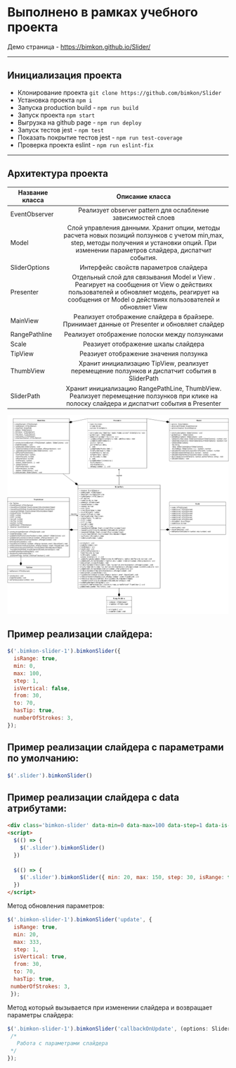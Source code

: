# Выполнено в рамках учебного проекта
Демо страница  - https://bimkon.github.io/Slider/
____________________________________________________
## Инициализация проекта

* Клонирование проекта ```git clone https://github.com/bimkon/Slider```
* Установка проекта ```npm i```
* Запуска production build  - ```npm run build```
* Запуск проекта ```npm start```
* Выгрузка на github page - ```npm run deploy```
* Запуск тестов jest  - ```npm test```
* Показать покрытие тестов jest  - ```npm run test-coverage```
* Проверка проекта eslint - ```npm run eslint-fix```
____________________________________________________
## Архитектура проекта
| Название класса | Описание класса|
|----------------|:---------:|
| EventObserver  | Реализует observer pattern для ослабление зависимостей слоев |
| Model  | Cлой управления данными. Хранит опции, методы расчета новых позиций ползунков с учетом min,max, step, методы получения и установки опций. При изменении параметров слайдера, диспатчит события.|
| SliderOptions  | Интерфейс свойств параметров слайдера |
| Presenter  | Отдельный слой для связывания Model и View . Реагирует на сообщения от View о действиях пользователей и обновляет модель, реагирует на сообщения от Model о действиях пользователей и обновляет View |
| MainView | Реализует отображение слайдера в брайзере. Принимает данные от Presenter и обновляет слайдер |
| RangePathline  | Реализует отображение полоски между ползунками |
| Scale  | Реазиует отображение шкалы слайдера |
| TipView  | Реазиует отображение значения ползунка |
| ThumbView  | Хранит инициализацию TipView, реализует перемещение ползунков и диспатчит события в SliderPath |
| SliderPath  | Хранит инициализацию RangePathLine, ThumbView. Реализует перемещение ползунков при клике на полоску слайдера и диспатчит события в Presenter |

![Diagram](https://github.com/bimkon/Slider/blob/main/UML.png)

## Пример реализации слайдера:
```JavaScript
$('.bimkon-slider-1').bimkonSlider({
  isRange: true,
  min: 0,
  max: 100,
  step: 1,
  isVertical: false,
  from: 30,
  to: 70,
  hasTip: true,
  numberOfStrokes: 3,
});
```
## Пример реализации слайдера с параметрами по умолчанию:
```JavaScript
$('.slider').bimkonSlider()
```
## Пример реализации слайдера с data атрибутами:
```html
<div class='bimkon-slider' data-min=0 data-max=100 data-step=1 data-is-range='true' data-is-vertical='true' data-from=10 data-to=100 data-has-tip='true' data-number-of-strokes='5'></div>
<script>
  $(() => {
    $('.slider').bimkonSlider()
  })

  $(() => {
    $('.slider').bimkonSlider({ min: 20, max: 150, step: 30, isRange: true, from: 25, to: 50, numberOfStrokes: 5, })
  })
</script>
```
Метод обновления параметров:
```JavaScript
$('.bimkon-slider-1').bimkonSlider('update', {
  isRange: true,
  min: 20,
  max: 333,
  step: 1,
  isVertical: true,
  from: 30,
  to: 70,
  hasTip: true,
 numberOfStrokes: 3,
 });
```
Метод который вызывается при изменении слайдера и возвращает параметры слайдера:
 ```JavaScript
 $('.bimkon-slider-1').bimkonSlider('callbackOnUpdate', (options: SliderOptions) => {
  /*
    Работа с параметрами слайдера
  */
});
```
